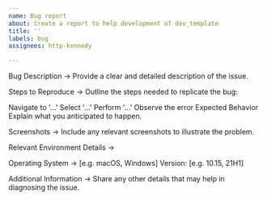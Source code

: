 ```yaml
---
name: Bug report
about: Create a report to help development of dev_template
title: ''
labels: bug
assignees: http-kennedy

---
```


Bug Description ->
Provide a clear and detailed description of the issue.

Steps to Reproduce ->
Outline the steps needed to replicate the bug:

Navigate to '...'
Select '...'
Perform '...'
Observe the error
Expected Behavior
Explain what you anticipated to happen.

Screenshots ->
Include any relevant screenshots to illustrate the problem.

Relevant Environment Details ->

Operating System ->
[e.g. macOS, Windows]
Version: [e.g. 10.15, 21H1]

Additional Information ->
Share any other details that may help in diagnosing the issue.
